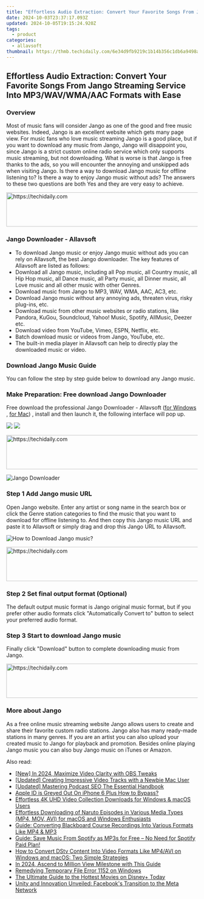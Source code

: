 ```yaml
---
title: "Effortless Audio Extraction: Convert Your Favorite Songs From Jango Streaming Service Into MP3/WAV/WMA/AAC Formats with Ease"
date: 2024-10-03T23:37:17.093Z
updated: 2024-10-05T19:15:24.920Z
tags:
  - product
categories:
  - allavsoft
thumbnail: https://thmb.techidaily.com/6e34d9fb9219c1b14b356c1db6a9498a7ed2cc88e1f185620d446a2907ce8d78.png
---
```


## Effortless Audio Extraction: Convert Your Favorite Songs From Jango Streaming Service Into MP3/WAV/WMA/AAC Formats with Ease

### Overview

Most of music fans will consider Jango as one of the good and free music websites. Indeed, Jango is an excellent website which gets many page view. For music fans who love music streaming Jango is a good place, but if you want to download any music from Jango, Jango will disappoint you, since Jango is a strict custom online radio service which only supports music streaming, but not downloading. What is worse is that Jango is free thanks to the ads, so you will encounter the annoying and unskipped ads when visiting Jango. Is there a way to download Jango music for offline listening to? Is there a way to enjoy Jango music without ads? The answers to these two questions are both Yes and they are very easy to achieve.

<!-- affiliate ads begin -->
<a href="https://ephamedtechinc.pxf.io/c/5597632/2137205/26400" target="_top" id="2137205">
  <img src="//a.impactradius-go.com/display-ad/26400-2137205" border="0" alt="https://techidaily.com" width="728" height="90"/>
</a>
<img height="0" width="0" src="https://ephamedtechinc.pxf.io/i/5597632/2137205/26400" style="position:absolute;visibility:hidden;" border="0" />
<!-- affiliate ads end -->

### Jango Downloader - Allavsoft

* To download Jango music or enjoy Jango music without ads you can rely on Allavsoft, the best Jango downloader. The key features of Allavsoft are listed as follows:
* Download all Jango music, including all Pop music, all Country music, all Hip Hop music, all Dance music, all Party music, all Dinner music, all Love music and all other music with other Genres.
* Download music from Jango to MP3, WAV, WMA, AAC, AC3, etc.
* Download Jango music without any annoying ads, threaten virus, risky plug-ins, etc.
* Download music from other music websites or radio stations, like Pandora, KuGou, Soundcloud, Yahoo! Music, Spotify, AllMusic, Deezer etc.
* Download video from YouTube, Vimeo, ESPN, Netflix, etc.
* Batch download music or videos from Jango, YouTube, etc.
* The built-in media player in Allavsoft can help to directly play the downloaded music or video.

### Download Jango Music Guide

You can follow the step by step guide below to download any Jango music.

### Make Preparation: Free download Jango Downloader

Free download the professional Jango Downloader - Allavsoft ([for Windows](https://tools.techidaily.com/allavsoft/products/) , [for Mac](https://tools.techidaily.com/allavsoft/products/)) , install and then launch it, the following interface will pop up.

[![](https://www.allavsoft.com/how-to/../images/how-to/free-download-win.jpg)](https://tools.techidaily.com/allavsoft/products/) [![](https://www.allavsoft.com/how-to/../images/how-to/free-download-mac.jpg)](https://tools.techidaily.com/allavsoft/products/)

<!-- affiliate ads begin -->
<a href="https://appsumo.8odi.net/c/5597632/2094479/7443" target="_top" id="2094479">
  <img src="//a.impactradius-go.com/display-ad/7443-2094479" border="0" alt="https://techidaily.com" width="728" height="90"/>
</a>
<img height="0" width="0" src="https://appsumo.8odi.net/i/5597632/2094479/7443" style="position:absolute;visibility:hidden;" border="0" />
<!-- affiliate ads end -->

![Jango Downloader](https://www.allavsoft.com/how-to/../images/allavsoft/screen-shot-600.jpg)

### Step 1 Add Jango music URL

Open Jango website. Enter any artist or song name in the search box or click the Genre station categories to find the music that you want to download for offline listening to. And then copy this Jango music URL and paste it to Allavsoft or simply drag and drop this Jango URL to Allavsoft.

![How to Download Jango music?](https://www.allavsoft.com/how-to/../images/how-to/download-rtmp-video/download-rtmp-video.jpg)

<!-- affiliate ads begin -->
<a href="https://ephamedtechinc.pxf.io/c/5597632/2136615/26400" target="_top" id="2136615">
  <img src="//a.impactradius-go.com/display-ad/26400-2136615" border="0" alt="https://techidaily.com" width="728" height="90"/>
</a>
<img height="0" width="0" src="https://ephamedtechinc.pxf.io/i/5597632/2136615/26400" style="position:absolute;visibility:hidden;" border="0" />
<!-- affiliate ads end -->

### Step 2 Set final output format (Optional)

The default output music format is Jango original music format, but if you prefer other audio formats click "Automatically Convert to" button to select your preferred audio format.

### Step 3 Start to download Jango music

Finally click "Download" button to complete downloading music from Jango.

<!-- affiliate ads begin -->
<a href="https://aligracehair.sjv.io/c/5597632/2006946/19272" target="_top" id="2006946">
  <img src="//a.impactradius-go.com/display-ad/19272-2006946" border="0" alt="https://techidaily.com" width="728" height="90"/>
</a>
<img height="0" width="0" src="https://aligracehair.sjv.io/i/5597632/2006946/19272" style="position:absolute;visibility:hidden;" border="0" />
<!-- affiliate ads end -->

### More about Jango

As a free online music streaming website Jango allows users to create and share their favorite custom radio stations. Jango also has many ready-made stations in many genres. If you are an artist you can also upload your created music to Jango for playback and promotion. Besides online playing Jango music you can also buy Jango music on iTunes or Amazon.

<ins class="adsbygoogle"
     style="display:block"
     data-ad-format="autorelaxed"
     data-ad-client="ca-pub-7571918770474297"
     data-ad-slot="1223367746"></ins>

<ins class="adsbygoogle"
     style="display:block"
     data-ad-client="ca-pub-7571918770474297"
     data-ad-slot="8358498916"
     data-ad-format="auto"
     data-full-width-responsive="true"></ins>

<span class="atpl-alsoreadstyle">Also read:</span>
<div><ul>
<li><a href="https://screen-recording.techidaily.com/new-in-2024-maximize-video-clarity-with-obs-tweaks/"><u>[New] In 2024, Maximize Video Clarity with OBS Tweaks</u></a></li>
<li><a href="https://youtube-video-recordings.techidaily.com/updated-creating-impressive-video-tracks-with-a-newbie-mac-user/"><u>[Updated] Creating Impressive Video Tracks with a Newbie Mac User</u></a></li>
<li><a href="https://fox-http.techidaily.com/updated-mastering-podcast-seo-the-essential-handbook/"><u>[Updated] Mastering Podcast SEO The Essential Handbook</u></a></li>
<li><a href="https://apple-account.techidaily.com/apple-id-is-greyed-out-on-iphone-6-plus-how-to-bypass-by-drfone-ios/"><u>Apple ID is Greyed Out On iPhone 6 Plus How to Bypass?</u></a></li>
<li><a href="https://win-news.techidaily.com/effortless-4k-uhd-video-collection-downloads-for-windows-and-macos-users/"><u>Effortless 4K UHD Video Collection Downloads for Windows & macOS Users</u></a></li>
<li><a href="https://win-news.techidaily.com/effortless-downloading-of-naruto-episodes-in-various-media-types-mp4-mov-avi-for-macos-and-windows-enthusiasts/"><u>Effortless Downloading of Naruto Episodes in Various Media Types (MP4, MOV, AVI) for macOS and Windows Enthusiasts</u></a></li>
<li><a href="https://win-news.techidaily.com/guide-converting-blackboard-course-recordings-into-various-formats-like-mp4-and-mp3/"><u>Guide: Converting Blackboard Course Recordings Into Various Formats Like MP4 & MP3</u></a></li>
<li><a href="https://win-news.techidaily.com/guide-save-music-from-spotify-as-mp3s-for-free-no-need-for-spotify-paid-plan/"><u>Guide: Save Music From Spotify as MP3s for Free – No Need for Spotify Paid Plan!</u></a></li>
<li><a href="https://win-news.techidaily.com/how-to-convert-dstv-content-into-video-formats-like-mp4avi-on-windows-and-macos-two-simple-strategies/"><u>How to Convert DStv Content Into Video Formats Like MP4/AVI on Windows and macOS: Two Simple Strategies</u></a></li>
<li><a href="https://extra-resources.techidaily.com/in-2024-ascend-to-million-view-milestone-with-this-guide/"><u>In 2024, Ascend to Million View Milestone with This Guide</u></a></li>
<li><a href="https://win11-tips.techidaily.com/remedying-temporary-file-error-1152-on-windows/"><u>Remedying Temporary File Error 1152 on Windows</u></a></li>
<li><a href="https://techno-recovery.techidaily.com/the-ultimate-guide-to-the-hottest-movies-on-disneyplus-today/"><u>The Ultimate Guide to the Hottest Movies on Disney+ Today</u></a></li>
<li><a href="https://facebook.techidaily.com/unity-and-innovation-unveiled-facebooks-transition-to-the-meta-network/"><u>Unity and Innovation Unveiled: Facebook's Transition to the Meta Network</u></a></li>
</ul></div>

